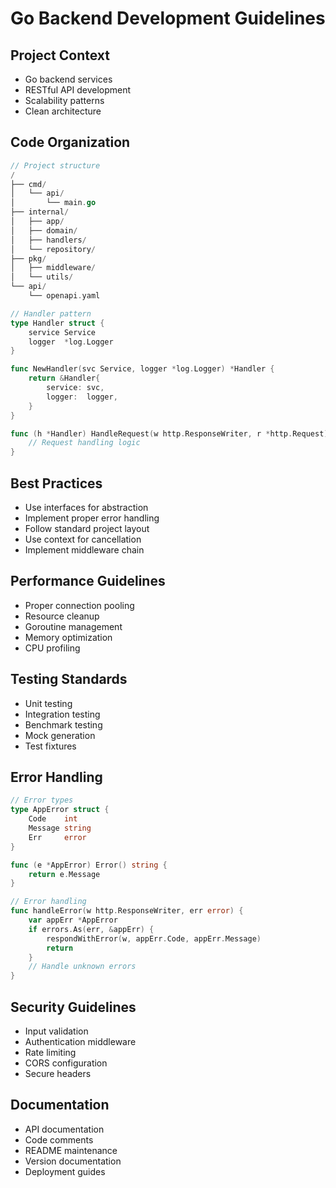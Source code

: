 # Go Backend Development Guidelines

## Project Context
- Go backend services
- RESTful API development
- Scalability patterns
- Clean architecture

## Code Organization
```go
// Project structure
/
├── cmd/
│   └── api/
│       └── main.go
├── internal/
│   ├── app/
│   ├── domain/
│   ├── handlers/
│   └── repository/
├── pkg/
│   ├── middleware/
│   └── utils/
└── api/
    └── openapi.yaml

// Handler pattern
type Handler struct {
    service Service
    logger  *log.Logger
}

func NewHandler(svc Service, logger *log.Logger) *Handler {
    return &Handler{
        service: svc,
        logger:  logger,
    }
}

func (h *Handler) HandleRequest(w http.ResponseWriter, r *http.Request) {
    // Request handling logic
}
```

## Best Practices
- Use interfaces for abstraction
- Implement proper error handling
- Follow standard project layout
- Use context for cancellation
- Implement middleware chain

## Performance Guidelines
- Proper connection pooling
- Resource cleanup
- Goroutine management
- Memory optimization
- CPU profiling

## Testing Standards
- Unit testing
- Integration testing
- Benchmark testing
- Mock generation
- Test fixtures

## Error Handling
```go
// Error types
type AppError struct {
    Code    int
    Message string
    Err     error
}

func (e *AppError) Error() string {
    return e.Message
}

// Error handling
func handleError(w http.ResponseWriter, err error) {
    var appErr *AppError
    if errors.As(err, &appErr) {
        respondWithError(w, appErr.Code, appErr.Message)
        return
    }
    // Handle unknown errors
}
```

## Security Guidelines
- Input validation
- Authentication middleware
- Rate limiting
- CORS configuration
- Secure headers

## Documentation
- API documentation
- Code comments
- README maintenance
- Version documentation
- Deployment guides
